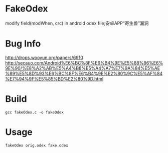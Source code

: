 # FakeOdex
modify field(modWhen, crc) in android odex file;安卓APP“寄生兽”漏洞

# Bug Info
http://drops.wooyun.org/papers/6910
http://secauo.com/Android%E6%BC%8F%E6%B4%9E%E5%88%86%E6%9E%90/%E8%A2%AB%E5%A4%B8%E5%A4%A7%E7%9A%84%E5%AE%89%E5%8D%93%E6%BC%8F%E6%B4%9E%E2%80%9C%E5%AF%84%E7%94%9F%E5%85%BD%E2%80%9D.html

# Build
```gcc fakeOdex.c -o fakeOdex```

# Usage
```fakeOdex orig.odex fake.odex```
